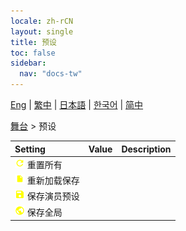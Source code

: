 ```yaml
---
locale: zh-rCN
layout: single
title: 预设
toc: false
sidebar:
  nav: "docs-tw"
---
```

[Eng](/dancexr/menu/2025.4/stage/actor_presets) | [繁中](/tw/dancexr/menu/2025.4/stage/actor_presets) | [日本語](/jp/dancexr/menu/2025.4/stage/actor_presets) | [한국어](/kr/dancexr/menu/2025.4/stage/actor_presets) | [简中](/zh/dancexr/menu/2025.4/stage/actor_presets)

[舞台](../menu#舞台) > 预设



| Setting | Value | Description |
| :--- | --- | :--- |
|<nobr>![refresh icon](/images/icon/ic_refresh.png) 重置所有</nobr>|| 
|<nobr>![file icon](/images/icon/ic_file.png) 重新加载保存</nobr>|| 
|<nobr>![save icon](/images/icon/ic_save.png) 保存演员预设</nobr>|| 
|<nobr>![globe icon](/images/icon/ic_globe.png) 保存全局</nobr>|| 
